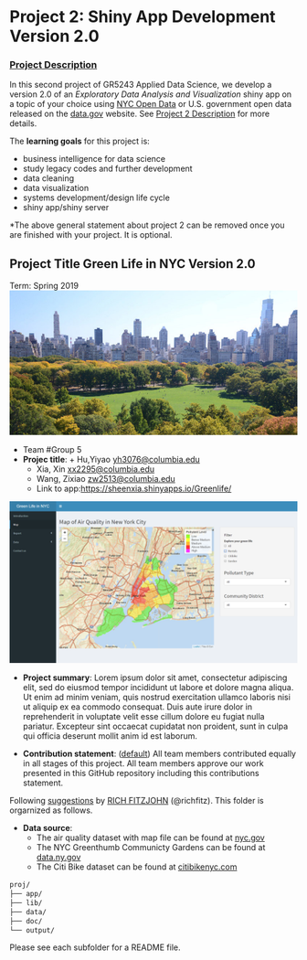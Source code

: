 # Project 2: Shiny App Development Version 2.0

### [Project Description](doc/project2_desc.md)

In this second project of GR5243 Applied Data Science, we develop a version 2.0 of an *Exploratory Data Analysis and Visualization* shiny app on a topic of your choice using [NYC Open Data](https://opendata.cityofnewyork.us/) or U.S. government open data released on the [data.gov](https://data.gov/) website. See [Project 2 Description](doc/project2_desc.md) for more details.  

The **learning goals** for this project is:

- business intelligence for data science
- study legacy codes and further development
- data cleaning
- data visualization
- systems development/design life cycle
- shiny app/shiny server

*The above general statement about project 2 can be removed once you are finished with your project. It is optional.

## Project Title Green Life in NYC Version 2.0
Term: Spring 2019
![screenshot](doc/image_nyc.jpg)
+ Team #Group 5
+ **Projec title**: + Hu,Yiyao yh3076@columbia.edu
	+ Xia, Xin xx2295@columbia.edu 
	+ Wang, Zixiao zw2513@columbia.edu
	+ Link to app:https://sheenxia.shinyapps.io/Greenlife/
	
![screenshot](doc/green2.0Screenshot.png)

+ **Project summary**: Lorem ipsum dolor sit amet, consectetur adipiscing elit, sed do eiusmod tempor incididunt ut labore et dolore magna aliqua. Ut enim ad minim veniam, quis nostrud exercitation ullamco laboris nisi ut aliquip ex ea commodo consequat. Duis aute irure dolor in reprehenderit in voluptate velit esse cillum dolore eu fugiat nulla pariatur. Excepteur sint occaecat cupidatat non proident, sunt in culpa qui officia deserunt mollit anim id est laborum.

+ **Contribution statement**: ([default](doc/a_note_on_contributions.md)) All team members contributed equally in all stages of this project. All team members approve our work presented in this GitHub repository including this contributions statement. 

Following [suggestions](http://nicercode.github.io/blog/2013-04-05-projects/) by [RICH FITZJOHN](http://nicercode.github.io/about/#Team) (@richfitz). This folder is orgarnized as follows.


+ **Data source**: 
	+ The air quality dataset with map file can be found at [nyc.gov](http://a816-dohbesp.nyc.gov/IndicatorPublic/PublicTracking.aspx)
	+ The NYC Greenthumb Communicty Gardens can be found at [data.ny.gov](https://data.ny.gov/)
	+ The Citi Bike dataset can be found at [citibikenyc.com](https://www.citibikenyc.com/system-data)



```
proj/
├── app/
├── lib/
├── data/
├── doc/
└── output/
```

Please see each subfolder for a README file.

